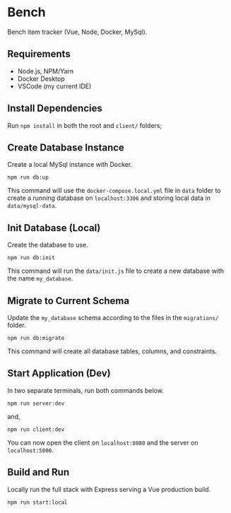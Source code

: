 # Bench

Bench item tracker (Vue, Node, Docker, MySql).

## Requirements

- Node.js, NPM/Yarn
- Docker Desktop
- VSCode (my current IDE)

## Install Dependencies

Run `npm install` in both the root and `client/` folders;

## Create Database Instance

Create a local MySql instance with Docker.

```
npm run db:up
```

This command will use the `docker-compose.local.yml` file in `data` folder to create a running database on `localhost:3306` and storing local data in `data/mysql-data`.

## Init Database (Local)

Create the database to use.

```
npm run db:init
```

This command will run the `data/init.js` file to create a new database with the name `my_database`.

## Migrate to Current Schema

Update the `my_database` schema according to the files in the `migrations/` folder.

```
npm run db:migrate
```

This command will create all database tables, columns, and constraints.

## Start Application (Dev)

In two separate terminals, run both commands below.

```
npm run server:dev
```

and,

```
npm run client:dev
```

You can now open the client on `localhost:8080` and the server on `localhost:5000`.

## Build and Run

Locally run the full stack with Express serving a Vue production build.

```
npm run start:local
```
